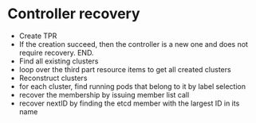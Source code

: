 # Controller recovery

- Create TPR 
 - If the creation succeed, then the controller is a new one and does not require recovery. END.
- Find all existing clusters
 - loop over the third part resource items to get all created clusters
- Reconstruct clusters
 - for each cluster, find running pods that belong to it by label selection
 - recover the membership by issuing member list call
 - recover nextID by finding the etcd member with the largest ID in its name
